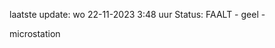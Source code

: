 laatste update: 
wo 22-11-2023  3:48   uur 
Status: FAALT - geel - 
<div class="service Y">microstation</div>